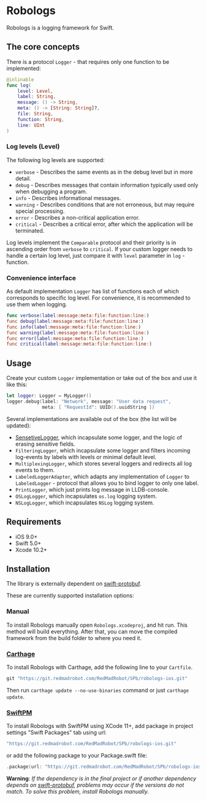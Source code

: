 # Robologs

Robologs is a logging framework for Swift.

## The core concepts

There is a protocol `Logger` - that requires only one function to be implemented:
```swift
@inlinable
func log(
    level: Level,
    label: String,
    message: () -> String,
    meta: () -> [String: String]?,
    file: String,
    function: String,
    line: UInt
)
```
### Log levels (Level)

The following log levels are supported:

- `verbose` - Describes the same events as in the debug level but in more detail.
- `debug` - Describes messages that contain information typically used only when debugging a program.
- `info` - Describes informational messages.
- `warning` - Describes conditions that are not erroneous, but may require special processing.
- `error` - Describes a non-critical application error.
- `critical` - Describes a critical error, after which the application will be terminated.

Log levels implement the `Comparable` protocol and their priority is in ascending order from `verbose` to `critical`.
If your custom logger needs to handle a certain log level, just compare it with `level` parameter in  `log` - function.

### Convenience interface

As default implementation `Logger` has list of functions each of which corresponds to specific log level. For convenience, it is recommended to use them when logging.
```swift
func verbose(label:message:meta:file:function:line:)
func debug(label:message:meta:file:function:line:)
func info(label:message:meta:file:function:line:)
func warning(label:message:meta:file:function:line:)
func error(label:message:meta:file:function:line:)
func critical(label:message:meta:file:function:line:)
```

## Usage

Create your custom `Logger` implementation or take out of the box and use it like this:
```swift
let logger: Logger = MyLogger()
logger.debug(label: "Network", message: "User data request",
             meta: [ "RequestId": UUID().uuidString ])
```
Several implementations are available out of the box (the list will be updated):
- [SensetiveLogger](https://git.redmadrobot.com/RedMadRobot/SPb/robologs-ios/tree/dev/Documentation/SensetiveLogger.md), which incapsulate some logger, and the logic of erasing sensitive fields.
- `FilteringLogger`, which incapsulate some logger and filters incoming log-events by labels with levels or minimal default level.
- `MultiplexingLogger`, which stores several loggers and redirects all log events to them.
- `LabeledLoggerAdapter`, which adapts any implementation of  `Logger` to `LabeledLogger` - protocol that allows you to bind logger to only one label.
- `PrintLogger`, which just prints log message in LLDB-console.
- `OSLogLogger`, which incapsulates `os.log` logging system.
- `NSLogLogger`, which incapsulates `NSLog` logging system.

## Requirements

- iOS 9.0+
- Swift 5.0+
- Xcode 10.2+
  
## Installation
The library is externally dependent on  [swift-protobuf](https://github.com/apple/swift-protobuf).

These are currently supported installation options:

### Manual
To install Robologs manually open `Robologs.xcodeproj`, and hit run. This method will build everything. After that, you can move the compiled framework from the build folder to where you need it.
  
### [Carthage](https://github.com/Carthage/Carthage)

To install Robologs with Carthage, add the following line to your `Cartfile`.
```swift
git "https://git.redmadrobot.com/RedMadRobot/SPb/robologs-ios.git"
```
Then run `carthage update --no-use-binaries` command or just `carthage update`.
  
### [SwiftPM](https://swift.org/package-manager/)

To install Robologs with SwiftPM using XCode 11+, add package in project settings "Swift Packages" tab using url:
```swift
"https://git.redmadrobot.com/RedMadRobot/SPb/robologs-ios.git"
```
or add the following package to your Package.swift file: 
```swift
.package(url: "https://git.redmadrobot.com/RedMadRobot/SPb/robologs-ios.git")
```

**Warning**: _If the dependency is in the final project or if another dependency depends on [swift-protobuf](https://github.com/apple/swift-protobuf), problems may occur if the versions do not match. To solve this problem, install Robologs manually._
